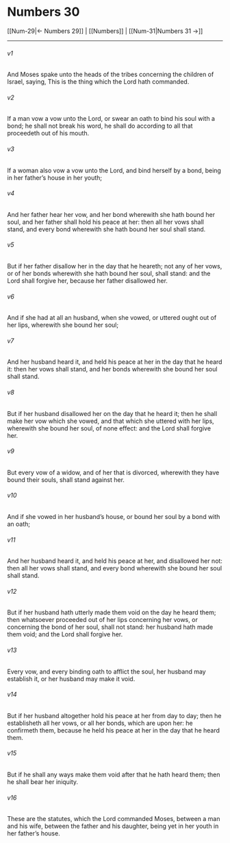 # Numbers 30

[[Num-29|← Numbers 29]] | [[Numbers]] | [[Num-31|Numbers 31 →]]
***

###### v1
And Moses spake unto the heads of the tribes concerning the children of Israel, saying, This is the thing which the Lord hath commanded.
###### v2
If a man vow a vow unto the Lord, or swear an oath to bind his soul with a bond; he shall not break his word, he shall do according to all that proceedeth out of his mouth.
###### v3
If a woman also vow a vow unto the Lord, and bind herself by a bond, being in her father’s house in her youth;
###### v4
And her father hear her vow, and her bond wherewith she hath bound her soul, and her father shall hold his peace at her: then all her vows shall stand, and every bond wherewith she hath bound her soul shall stand.
###### v5
But if her father disallow her in the day that he heareth; not any of her vows, or of her bonds wherewith she hath bound her soul, shall stand: and the Lord shall forgive her, because her father disallowed her.
###### v6
And if she had at all an husband, when she vowed, or uttered ought out of her lips, wherewith she bound her soul;
###### v7
And her husband heard it, and held his peace at her in the day that he heard it: then her vows shall stand, and her bonds wherewith she bound her soul shall stand.
###### v8
But if her husband disallowed her on the day that he heard it; then he shall make her vow which she vowed, and that which she uttered with her lips, wherewith she bound her soul, of none effect: and the Lord shall forgive her.
###### v9
But every vow of a widow, and of her that is divorced, wherewith they have bound their souls, shall stand against her.
###### v10
And if she vowed in her husband’s house, or bound her soul by a bond with an oath;
###### v11
And her husband heard it, and held his peace at her, and disallowed her not: then all her vows shall stand, and every bond wherewith she bound her soul shall stand.
###### v12
But if her husband hath utterly made them void on the day he heard them; then whatsoever proceeded out of her lips concerning her vows, or concerning the bond of her soul, shall not stand: her husband hath made them void; and the Lord shall forgive her.
###### v13
Every vow, and every binding oath to afflict the soul, her husband may establish it, or her husband may make it void.
###### v14
But if her husband altogether hold his peace at her from day to day; then he establisheth all her vows, or all her bonds, which are upon her: he confirmeth them, because he held his peace at her in the day that he heard them.
###### v15
But if he shall any ways make them void after that he hath heard them; then he shall bear her iniquity.
###### v16
These are the statutes, which the Lord commanded Moses, between a man and his wife, between the father and his daughter, being yet in her youth in her father’s house. 
